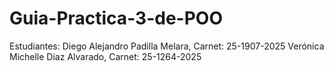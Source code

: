 # Guia-Practica-3-de-POO
Estudiantes:
Diego Alejandro Padilla Melara, Carnet: 25-1907-2025
Verónica Michelle Diaz Alvarado, Carnet: 25-1264-2025
